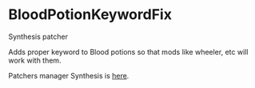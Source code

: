 # BloodPotionKeywordFix
Synthesis patcher

Adds proper keyword to Blood potions so that mods like wheeler, etc will work with them.

Patchers manager Synthesis is [here](https://github.com/Mutagen-Modding/Synthesis). 
